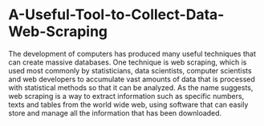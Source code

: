 # A-Useful-Tool-to-Collect-Data-Web-Scraping
The development of computers has produced many useful techniques that can create massive databases. One technique is web scraping, which is used most commonly by statisticians, data scientists, computer scientists and web developers to accumulate vast amounts of data that is processed with statistical methods so that it can be analyzed. As the name suggests, web scraping is a way to extract information such as specific numbers, texts and tables from the world wide web, using software that can easily store and manage all the information that has been downloaded.
